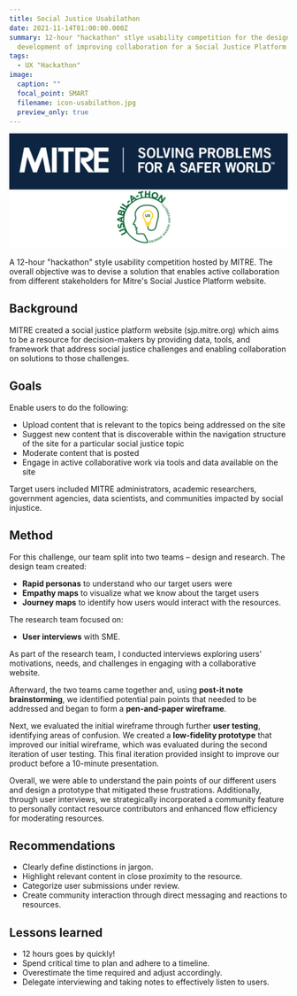 ```yaml
---
title: Social Justice Usabilathon
date: 2021-11-14T01:00:00.000Z
summary: 12-hour "hackathon" stlye usability competition for the design and
  development of improving collaboration for a Social Justice Platform
tags:
  - UX "Hackathon"
image:
  caption: ""
  focal_point: SMART
  filename: icon-usabilathon.jpg
  preview_only: true
---
```

![Mitre and Usabilathon banner](mitre-banner-2.png)

A 12-hour "hackathon" style usability competition hosted by MITRE. The overall objective was to devise a solution that enables active collaboration from different stakeholders for Mitre's Social Justice Platform website.

## **Background**
MITRE created a social justice platform website (sjp.mitre.org) which aims to be a resource for decision-makers by providing data, tools, and framework that address social justice challenges and enabling collaboration on solutions to those challenges.

## **Goals**

Enable users to do the following:
- Upload content that is relevant to the topics being addressed on the site
- Suggest new content that is discoverable within the navigation structure of the site for a particular social justice topic
- Moderate content that is posted
- Engage in active collaborative work via tools and data available on the site

Target users included MITRE administrators, academic researchers, government agencies, data scientists, and communities impacted by social injustice.

## **Method**

For this challenge, our team split into two teams – design and research.
The design team created:
- **Rapid personas** to understand who our target users were
- **Empathy maps** to visualize what we know about the target users
- **Journey maps** to identify how users would interact with the resources.

The research team focused on:
- **User interviews** with SME. 

As part of the research team, I conducted interviews exploring users' motivations, needs, and challenges in engaging with a collaborative website. 

Afterward, the two teams came together and, using **post-it note brainstorming**, we identified potential pain points that needed to be addressed and began to form a **pen-and-paper wireframe**. 

Next, we evaluated the initial wireframe through further **user testing**, identifying areas of confusion. We created a **low-fidelity prototype** that improved our initial wireframe, which was evaluated during the second iteration of user testing. This final iteration provided insight to improve our product before a 10-minute presentation.

Overall, we were able to understand the pain points of our different users and design a prototype that mitigated these frustrations. Additionally, through user interviews, we strategically incorporated a community feature to personally contact resource contributors and enhanced flow efficiency for moderating resources.

## **Recommendations**
- Clearly define distinctions in jargon.
- Highlight relevant content in close proximity to the resource.
- Categorize user submissions under review.
- Create community interaction through direct messaging and reactions to resources.

## **Lessons learned**
- 12 hours goes by quickly!
- Spend critical time to plan and adhere to a timeline.
- Overestimate the time required and adjust accordingly.
- Delegate interviewing and taking notes to effectively listen to users. 
